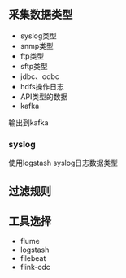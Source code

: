 ## 采集数据类型
- syslog类型
- snmp类型
- ftp类型
- sftp类型
- jdbc、odbc
- hdfs操作日志
- API类型的数据
- kafka

输出到kafka

### syslog
使用logstash
syslog日志数据类型



## 过滤规则


## 工具选择

- flume
- logstash
- filebeat
- flink-cdc
